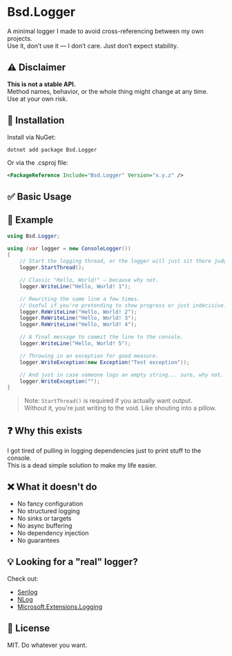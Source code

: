 ﻿# Bsd.Logger

A minimal logger I made to avoid cross-referencing between my own projects.  
Use it, don’t use it — I don’t care. Just don’t expect stability.

## ⚠️ Disclaimer

**This is not a stable API.**  
Method names, behavior, or the whole thing might change at any time.  
Use at your own risk.

## 🔧 Installation

Install via NuGet:

```
dotnet add package Bsd.Logger
```

Or via the .csproj file:

```xml
<PackageReference Include="Bsd.Logger" Version="x.y.z" />
```

## ✅ Basic Usage

## 🧪 Example

```csharp
using Bsd.Logger;

using (var logger = new ConsoleLogger())
{
    // Start the logging thread, or the logger will just sit there judging you silently.
    logger.StartThread();

    // Classic "Hello, World!" — because why not.
    logger.WriteLine("Hello, World! 1");

    // Rewriting the same line a few times.
    // Useful if you're pretending to show progress or just indecisive.
    logger.ReWriteLine("Hello, World! 2");
    logger.ReWriteLine("Hello, World! 3");
    logger.ReWriteLine("Hello, World! 4");

    // A final message to commit the line to the console.
    logger.WriteLine("Hello, World! 5");

    // Throwing in an exception for good measure.
    logger.WriteException(new Exception("Test exception"));

    // And just in case someone logs an empty string... sure, why not.
    logger.WriteException("");
}
```

> Note: `StartThread()` is required if you actually want output.  
> Without it, you're just writing to the void. Like shouting into a pillow.  


## ❓ Why this exists

I got tired of pulling in logging dependencies just to print stuff to the console.  
This is a dead simple solution to make my life easier.

## ❌ What it doesn't do

- No fancy configuration
- No structured logging
- No sinks or targets
- No async buffering
- No dependency injection
- No guarantees

## 💡 Looking for a "real" logger?

Check out:

- [Serilog](https://serilog.net/)
- [NLog](https://nlog-project.org/)
- [Microsoft.Extensions.Logging](https://learn.microsoft.com/en-us/dotnet/core/extensions/logging)

## 📜 License

MIT. Do whatever you want.
